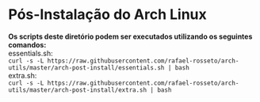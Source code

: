 # Pós-Instalação do Arch Linux

**Os scripts deste diretório podem ser executados utilizando os seguintes comandos:**<br>
essentials.sh:<br>
`curl -s -L https://raw.githubusercontent.com/rafael-rosseto/arch-utils/master/arch-post-install/essentials.sh | bash`<br>
extra.sh:<br>
`curl -s -L https://raw.githubusercontent.com/rafael-rosseto/arch-utils/master/arch-post-install/extra.sh | bash`<br>
